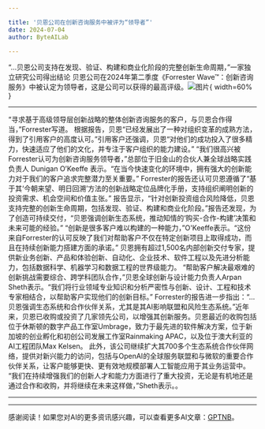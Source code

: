 ```yaml
---

title: '贝恩公司在创新咨询服务中被评为“领导者”'
date: 2024-07-04
author: ByteAILab

---
```


“...贝恩公司支持在发现、验证、构建和商业化阶段的完整创新生命周期，”一家独立研究公司得出结论
贝恩公司在2024年第二季度《Forrester Wave™：创新咨询服务》中被认定为领导者，这是公司可以获得的最高评级。![图片](https://ai-techpark.com/wp-content/uploads/2024/07/Bain--960x540.jpg){ width=60% }

---
“寻求基于高级领导层创新战略的整体创新咨询服务的客户，与贝恩合作得当，”Forrester写道。
根据报告，贝恩“已经发展出了一种对组织变革的成熟方法，得到了引用客户的高度认可。”引用客户还强调，贝恩“对他们的成功投入了很多精力，快速适应了他们的文化，并专注于客户组织的能力建设。”
“我们很高兴被Forrester认可为创新咨询服务领导者，”总部位于旧金山的合伙人兼全球战略实践负责人 Dunigan O’Keeffe 表示。“在当今快速变化的环境中，拥有强大的创新能力对于我们的客户追求完整潜力至关重要。”
Forrester的报告还认可贝恩遵循了“基于其‘今朝来望、明日回溯’方法的创新战略定位品牌化手册，支持组织阐明创新的投资需求、机会空间和价值主张。”
报告显示，“针对创新投资组合风险降低，贝恩支持完整的创新生命周期，包括发现、验证、构建和商业化阶段。”报告还发现，为了创造可持续交付，“贝恩强调创新生态系统，推动知情的‘购买-合作-构建’决策和未来可能的经验。”
“创新是很多客户难以构建的一种能力，”O'Keeffe表示。“这份来自Forrester的认可反映了我们对帮助客户不仅在特定创新项目上取得成功，而且在持续创新能力搭建方面的承诺。”
贝恩拥有超过1,500名内部创新交付专家，提供新业务创新、产品和体验创新、自动化、企业技术、软件工程以及先进分析能力，包括数据科学、机器学习和数据工程的世界级能力。
“帮助客户解决最艰难的创新挑战需要综合、跨学科团队合作，”贝恩全球创新与设计能力负责人Arpan Sheth表示。“我们将行业领域专业知识和分析严密性与创新、设计、工程和技术专家相结合，以帮助客户实现他们的创新目标。”
Forrester的报告进一步指出：“...贝恩强调生态系统和合作伙伴关系，尤其是其AI影响联盟和风险生态系统。”近年来，贝恩已收购或投资了几家领先公司，以增强其创新服务。贝恩最近的收购包括位于休斯顿的数字产品工作室Umbrage，致力于最先进的软件解决方案，位于新加坡的创业孵化和初创公司发展工作室Rainmaking APAC，以及位于澳大利亚的AI工程团队Max Kelsen。
此外，该公司继续扩大其700多个生态系统合作伙伴网络，提供对新兴能力的访问，包括与OpenAI的全球服务联盟和与微软的重要合作伙伴关系，让客户能够更快、更有效地规模部署人工智能应用于其业务运营中。
“我们在持续增强我们的创新人才和能力方面进行了重大投资，无论是有机地还是通过合作和收购，并将继续在未来这样做，”Sheth表示。。

---
---
感谢阅读！如果您对AI的更多资讯感兴趣，可以查看更多AI文章：[GPTNB](https://gptnb.com)。